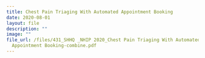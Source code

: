 ```yaml
---
title: Chest Pain Triaging With Automated Appointment Booking
date: 2020-08-01
layout: file
description: ""
image: ""
file_url: /files/431_SHHQ _NHIP 2020_Chest Pain Triaging With Automated
  Appointment Booking-combine.pdf
---
```


